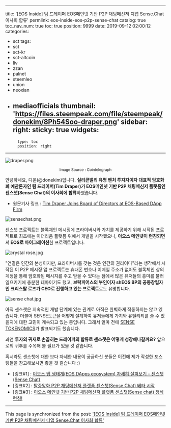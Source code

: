 
---
title: '[EOS Inside] 팀 드레이퍼 EOS메인넷 기반 P2P 채팅메신저 디앱 Sense.Chat 이사회 합류'
permlink: eos-inside-eos-p2p-sense-chat
catalog: true
toc_nav_num: true
toc: true
position: 9999
date: 2019-09-12 02:00:12
categories:
- sct
tags:
- sct
- sct-kr
- sct-altcoin
- liv
- zzan
- palnet
- steemleo
- union
- neoxian
- mediaofficials
thumbnail: 'https://files.steempeak.com/file/steempeak/donekim/8Ph54Soo-draper.png'
sidebar:
    right:
        sticky: true
widgets:
    -
        type: toc
        position: right
---


![draper.png](https://files.steempeak.com/file/steempeak/donekim/8Ph54Soo-draper.png)

<center><sub> Image Source : Cointelegraph </sub></center>

안녕하세요, 디온(@donekim)입니다. **실리콘밸리 유명 벤처 투자자이자 대표적 암호화폐 예찬론자인 팀 드레이퍼(Tim Draper)가 EOS메인넷 기반 P2P 채팅메신저 플랫폼인 센스챗(Sense Chat)의 이사회에 합류**하였습니다. 

- 원문기사 링크 : [Tim Draper Joins Board of Directors at EOS-Based DApp Firm](https://cointelegraph.com/news/tim-draper-joins-board-of-directors-at-eos-based-dapp-firm)

![sensechat.png](https://files.steempeak.com/file/steempeak/donekim/txUwd3Vl-sensechat.png)

센스챗 프로젝트는 블록체인 메시징에 프라이버시와 가치를 제공하기 위해 시작된 프로젝트로 최초에는 이더리움 플랫폼 위에서 개발을 시작했으나, **이오스 메인넷이 런칭되면서 EOS로 마이그레이션**한 프로젝트입니다. 

![crystal rose.jpg](https://files.steempeak.com/file/steempeak/donekim/7tzIo9kn-crystal20rose.jpg)

"연결은 인간의 본성이지만, 프라이버시를 갖는 것은 인간의 권리이다"라는 생각에서 시작된 이 P2P 메시징 앱 프로젝트는 휴대폰 번호나 이메일 주소가 없어도 블록체인 상의 계정을 통해 암호화된 메시지를 주고 받을 수 있다는 점에서 많은 유저들의 흥미를 불러일으키기에 충분한 테마이기도 했고, **브락피어스의 부인이자 shEOS BP의 공동창립자인 크리스탈 로즈가 CEO로 진행하고 있는 프로젝트**로도 유명합니다. 

![sense chat.jpg](https://files.steempeak.com/file/steempeak/donekim/cAXExyUp-sense20chat.jpg)

아직 센스챗은 지속적인 개발 단계에 있는 관계로 아직은 완벽하게 작동하지는 않고 있습니다. 더불어 SENSE토큰을 어떻게 설계하여 유저들에게 가치와 유틸리티를 줄 수 있을지에 대한 고민이 계속되고 있는 중입니다. 그래서 얼마 전에 [SENSE TOKENOMICS](https://medium.com/sensechat/sense-tokenomics-30e715e4ed74)가 발표되기도 했습니다. 

과연 **투자의 귀재로 손꼽히는 드레이퍼의 합류로 센스챗은 어떻게 성장해나갈까요?** 앞으로의 귀추를 주목해 볼 필요가 있을 것 같습니다.

혹시라도 센스챗에 대한 보다 자세한 내용이 궁금하신 분들은 이전에 제가 작성한 포스팅들을 참고해보시면 좋을 것 같습니다 :)


- [링크#1] : [이오스 댑 생태계(EOS DApps ecosystem) 자세히 살펴보기 - 센스챗(Sense Chat)](https://steemit.com/coinkorea/@donekim/eos-dapps-ecosystem-sense-chat)
- [링크#2] : [탈중앙화 P2P 채팅메신저 플랫폼 센스챗(Sense Chat) 베타 시작](https://steemit.com/coinkorea/@donekim/-p2p-sense-chat--1543372688523)
- [링크#3] : [이오스 메인넷 기반 P2P 채팅메신저 플랫폼 센스챗(Sense chat) 정식 런칭!](https://medium.com/@donekim/%EC%9D%B4%EC%98%A4%EC%8A%A4-%EB%A9%94%EC%9D%B8%EB%84%B7-%EA%B8%B0%EB%B0%98-p2p-%EC%B1%84%ED%8C%85%EB%A9%94%EC%8B%A0%EC%A0%80-%ED%94%8C%EB%9E%AB%ED%8F%BC-%EC%84%BC%EC%8A%A4%EC%B1%97-sense-chat-%EC%A0%95%EC%8B%9D-%EB%9F%B0%EC%B9%AD-b983247e2c02)


- - -

This page is synchronized from the post: ['[EOS Inside] 팀 드레이퍼 EOS메인넷 기반 P2P 채팅메신저 디앱 Sense.Chat 이사회 합류'](https://steemit.com/@donekim/eos-inside-eos-p2p-sense-chat)
